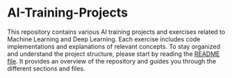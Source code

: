 # AI-Training-Projects
This repository contains various AI training projects and exercises related to Machine Learning and Deep Learning. Each exercise includes code implementations and explanations of relevant concepts. To stay organized and understand the project structure, please start by reading the [README file](https://github.com/Matthew-abg/AI-Training-Projects/blob/main/README.md). It provides an overview of the repository and guides you through the different sections and files.
